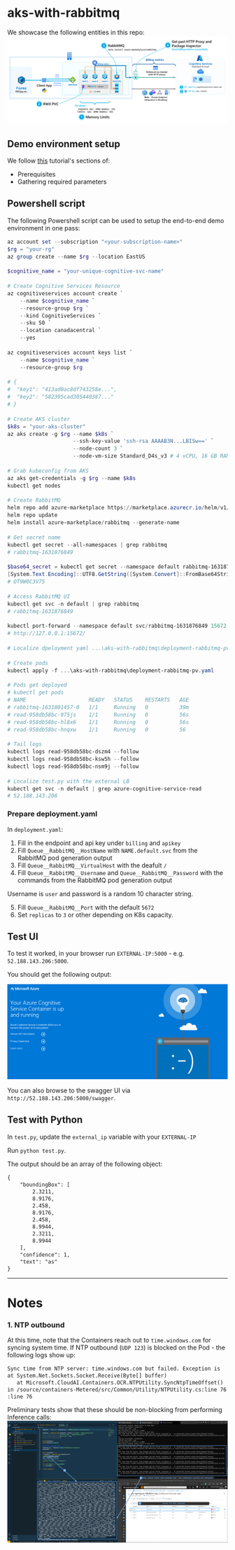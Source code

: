 # aks-with-rabbitmq

We showcase the following entities in this repo:
![Architecture Diagram](Architecture.png)

## Demo environment setup

We follow [this](https://docs.microsoft.com/en-us/azure/cognitive-services/computer-vision/deploy-computer-vision-on-premises#deploy-multiple-v3-containers-on-the-kubernetes-cluster) tutorial's sections of:

- Prerequisites
- Gathering required parameters

## Powershell script

The following Powershell script can be used to setup the end-to-end demo environment in one pass:

```PowerShell
az account set --subscription "<your-subscription-name>"
$rg = "your-rg"
az group create --name $rg --location EastUS

$cognitive_name = "your-unique-cognitive-svc-name"

# Create Cognitive Services Resource
az cognitiveservices account create `
    --name $cognitive_name `
    --resource-group $rg `
    --kind CognitiveServices `
    --sku S0 `
    --location canadacentral `
    --yes

az cognitiveservices account keys list `
    --name $cognitive_name `
    --resource-group $rg

# {
#  "key1": "413ad0ac8df743258e...",
#  "key2": "582395cad305440387..."
# }

# Create AKS cluster
$k8s = "your-aks-cluster"
az aks create -g $rg --name $k8s `
					 --ssh-key-value 'ssh-rsa AAAAB3N...LBISw==' `
					 --node-count 3 `
					 --node-vm-size Standard_D4s_v3 # 4 vCPU, 16 GB RAM

# Grab kubeconfig from AKS
az aks get-credentials -g $rg --name $k8s
kubectl get nodes

# Create RabbitMQ
helm repo add azure-marketplace https://marketplace.azurecr.io/helm/v1/repo
helm repo update
helm install azure-marketplace/rabbitmq --generate-name

# Get secret name
kubectl get secret --all-namespaces | grep rabbitmq
# rabbitmq-1631876849

$base64_secret = kubectl get secret --namespace default rabbitmq-1631876849 -o jsonpath="{.data.rabbitmq-password}"
[System.Text.Encoding]::UTF8.GetString([System.Convert]::FromBase64String($base64_secret))
# OT9W0C3V75

# Access RabbitMQ UI
kubectl get svc -n default | grep rabbitmq
# rabbitmq-1631876849

kubectl port-forward --namespace default svc/rabbitmq-1631876849 15672:15672
# http://127.0.0.1:15672/

# Localize dpeloyment yaml ...\aks-with-rabbitmq\deployment-rabbitmq-pv.yaml - see instructions below before running kubectl apply -f ..

# Create pods
kubectl apply -f ...\aks-with-rabbitmq\deployment-rabbitmq-pv.yaml

# Pods get deployed
# kubectl get pods
# NAME                    READY   STATUS    RESTARTS   AGE
# rabbitmq-1631801457-0   1/1     Running   0          39m
# read-958db58bc-975js    1/1     Running   0          56s
# read-958db58bc-hl8x6    1/1     Running   0          56s
# read-958db58bc-hnqxw    1/1     Running   0          56

# Tail logs
kubectl logs read-958db58bc-dszm4 --follow
kubectl logs read-958db58bc-ksw5h --follow
kubectl logs read-958db58bc-nsm9j --follow

# Localize test.py with the external LB
kubectl get svc -n default | grep azure-cognitive-service-read
# 52.188.143.206
```

### Prepare deployment.yaml

In `deployment.yaml`:

1. Fill in the endpoint and api key under `billing` and `apikey`
2. Fill `Queue__RabbitMQ__HostName` with `NAME.default.svc` from the RabbitMQ pod generation output
3. Fill `Queue__RabbitMQ__VirtualHost` with the deafult `/`
4. Fill `Queue__RabbitMQ__Username` and `Queue__RabbitMQ__Password` with the commands from the RabbitMQ pod generation output

Username is `user` and password is a random 10 character string.

5. Fill `Queue__RabbitMQ__Port` with the default `5672`
6. Set `replicas` to `3` or other depending on K8s capacity.

## Test UI

To test it worked, in your browser run `EXTERNAL-IP:5000` - e.g. `52.188.143.206:5000`.

You should get the following output:

![Screenshot](success.png)

You can also browse to the swagger UI via `http://52.188.143.206:5000/swagger`.

## Test with Python

In `test.py`, update the `external_ip` variable with your `EXTERNAL-IP`

Run `python test.py`.

The output should be an array of the following object:

```
{
    "boundingBox": [
        2.3211,
        8.9176,
        2.458,
        8.9176,
        2.458,
        8.9944,
        2.3211,
        8.9944
    ],
    "confidence": 1,
    "text": "as"
}
```

---

# Notes

### 1. NTP outbound

At this time, note that the Containers reach out to `time.windows.com` for syncing system time. If NTP outbound (`UDP 123`) is blocked on the Pod - the following logs show up:

```text
Sync time from NTP server: time.windows.com but failed. Exception is    at System.Net.Sockets.Socket.Receive(Byte[] buffer)
   at Microsoft.CloudAI.Containers.OCR.NTPUtility.SyncNtpTimeOffset() in /source/containers-Metered/src/Common/Utility/NTPUtility.cs:line 76
:line 76
```

Preliminary tests show that these should be non-blocking from performing Inference calls:
![NTP outbound](deny-ntp.png)

